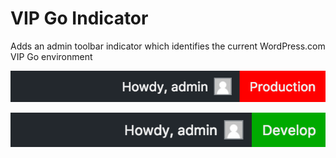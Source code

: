 # VIP Go Indicator

Adds an admin toolbar indicator which identifies the current WordPress.com VIP Go environment

![Screenshot](screenshot-1.png)

![Screenshot](screenshot-2.png)

